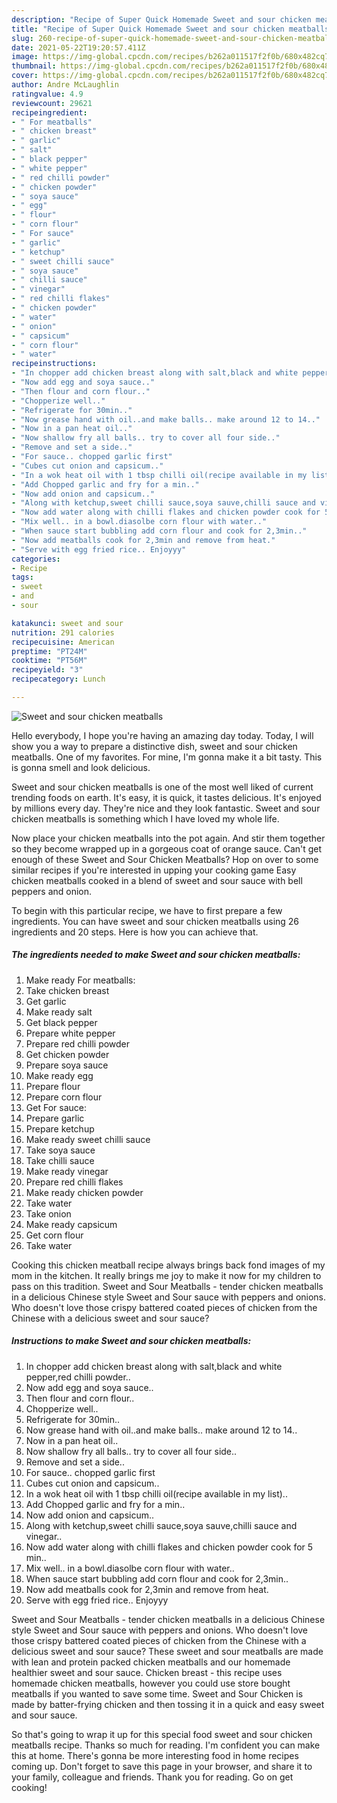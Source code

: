 ```yaml
---
description: "Recipe of Super Quick Homemade Sweet and sour chicken meatballs"
title: "Recipe of Super Quick Homemade Sweet and sour chicken meatballs"
slug: 260-recipe-of-super-quick-homemade-sweet-and-sour-chicken-meatballs
date: 2021-05-22T19:20:57.411Z
image: https://img-global.cpcdn.com/recipes/b262a011517f2f0b/680x482cq70/sweet-and-sour-chicken-meatballs-recipe-main-photo.jpg
thumbnail: https://img-global.cpcdn.com/recipes/b262a011517f2f0b/680x482cq70/sweet-and-sour-chicken-meatballs-recipe-main-photo.jpg
cover: https://img-global.cpcdn.com/recipes/b262a011517f2f0b/680x482cq70/sweet-and-sour-chicken-meatballs-recipe-main-photo.jpg
author: Andre McLaughlin
ratingvalue: 4.9
reviewcount: 29621
recipeingredient:
- " For meatballs"
- " chicken breast"
- " garlic"
- " salt"
- " black pepper"
- " white pepper"
- " red chilli powder"
- " chicken powder"
- " soya sauce"
- " egg"
- " flour"
- " corn flour"
- " For sauce"
- " garlic"
- " ketchup"
- " sweet chilli sauce"
- " soya sauce"
- " chilli sauce"
- " vinegar"
- " red chilli flakes"
- " chicken powder"
- " water"
- " onion"
- " capsicum"
- " corn flour"
- " water"
recipeinstructions:
- "In chopper add chicken breast along with salt,black and white pepper,red chilli powder.."
- "Now add egg and soya sauce.."
- "Then flour and corn flour.."
- "Chopperize well.."
- "Refrigerate for 30min.."
- "Now grease hand with oil..and make balls.. make around 12 to 14.."
- "Now in a pan heat oil.."
- "Now shallow fry all balls.. try to cover all four side.."
- "Remove and set a side.."
- "For sauce.. chopped garlic first"
- "Cubes cut onion and capsicum.."
- "In a wok heat oil with 1 tbsp chilli oil(recipe available in my list).."
- "Add Chopped garlic and fry for a min.."
- "Now add onion and capsicum.."
- "Along with ketchup,sweet chilli sauce,soya sauve,chilli sauce and vinegar.."
- "Now add water along with chilli flakes and chicken powder cook for 5 min.."
- "Mix well.. in a bowl.diasolbe corn flour with water.."
- "When sauce start bubbling add corn flour and cook for 2,3min.."
- "Now add meatballs cook for 2,3min and remove from heat."
- "Serve with egg fried rice.. Enjoyyy"
categories:
- Recipe
tags:
- sweet
- and
- sour

katakunci: sweet and sour 
nutrition: 291 calories
recipecuisine: American
preptime: "PT24M"
cooktime: "PT56M"
recipeyield: "3"
recipecategory: Lunch

---
```



![Sweet and sour chicken meatballs](https://img-global.cpcdn.com/recipes/b262a011517f2f0b/680x482cq70/sweet-and-sour-chicken-meatballs-recipe-main-photo.jpg)

Hello everybody, I hope you're having an amazing day today. Today, I will show you a way to prepare a distinctive dish, sweet and sour chicken meatballs. One of my favorites. For mine, I'm gonna make it a bit tasty. This is gonna smell and look delicious.

Sweet and sour chicken meatballs is one of the most well liked of current trending foods on earth. It's easy, it is quick, it tastes delicious. It's enjoyed by millions every day. They're nice and they look fantastic. Sweet and sour chicken meatballs is something which I have loved my whole life.

Now place your chicken meatballs into the pot again. And stir them together so they become wrapped up in a gorgeous coat of orange sauce. Can&#39;t get enough of these Sweet and Sour Chicken Meatballs? Hop on over to some similar recipes if you&#39;re interested in upping your cooking game Easy chicken meatballs cooked in a blend of sweet and sour sauce with bell peppers and onion.


To begin with this particular recipe, we have to first prepare a few ingredients. You can have sweet and sour chicken meatballs using 26 ingredients and 20 steps. Here is how you can achieve that.

<!--inarticleads1-->

##### The ingredients needed to make Sweet and sour chicken meatballs:

1. Make ready  For meatballs:
1. Take  chicken breast
1. Get  garlic
1. Make ready  salt
1. Get  black pepper
1. Prepare  white pepper
1. Prepare  red chilli powder
1. Get  chicken powder
1. Prepare  soya sauce
1. Make ready  egg
1. Prepare  flour
1. Prepare  corn flour
1. Get  For sauce:
1. Prepare  garlic
1. Prepare  ketchup
1. Make ready  sweet chilli sauce
1. Take  soya sauce
1. Take  chilli sauce
1. Make ready  vinegar
1. Prepare  red chilli flakes
1. Make ready  chicken powder
1. Take  water
1. Take  onion
1. Make ready  capsicum
1. Get  corn flour
1. Take  water


Cooking this chicken meatball recipe always brings back fond images of my mom in the kitchen. It really brings me joy to make it now for my children to pass on this tradition. Sweet and Sour Meatballs - tender chicken meatballs in a delicious Chinese style Sweet and Sour sauce with peppers and onions. Who doesn&#39;t love those crispy battered coated pieces of chicken from the Chinese with a delicious sweet and sour sauce? 

<!--inarticleads2-->

##### Instructions to make Sweet and sour chicken meatballs:

1. In chopper add chicken breast along with salt,black and white pepper,red chilli powder..
1. Now add egg and soya sauce..
1. Then flour and corn flour..
1. Chopperize well..
1. Refrigerate for 30min..
1. Now grease hand with oil..and make balls.. make around 12 to 14..
1. Now in a pan heat oil..
1. Now shallow fry all balls.. try to cover all four side..
1. Remove and set a side..
1. For sauce.. chopped garlic first
1. Cubes cut onion and capsicum..
1. In a wok heat oil with 1 tbsp chilli oil(recipe available in my list)..
1. Add Chopped garlic and fry for a min..
1. Now add onion and capsicum..
1. Along with ketchup,sweet chilli sauce,soya sauve,chilli sauce and vinegar..
1. Now add water along with chilli flakes and chicken powder cook for 5 min..
1. Mix well.. in a bowl.diasolbe corn flour with water..
1. When sauce start bubbling add corn flour and cook for 2,3min..
1. Now add meatballs cook for 2,3min and remove from heat.
1. Serve with egg fried rice.. Enjoyyy


Sweet and Sour Meatballs - tender chicken meatballs in a delicious Chinese style Sweet and Sour sauce with peppers and onions. Who doesn&#39;t love those crispy battered coated pieces of chicken from the Chinese with a delicious sweet and sour sauce? These sweet and sour meatballs are made with lean and protein packed chicken meatballs and our homemade healthier sweet and sour sauce. Chicken breast - this recipe uses homemade chicken meatballs, however you could use store bought meatballs if you wanted to save some time. Sweet and Sour Chicken is made by batter-frying chicken and then tossing it in a quick and easy sweet and sour sauce. 

So that's going to wrap it up for this special food sweet and sour chicken meatballs recipe. Thanks so much for reading. I'm confident you can make this at home. There's gonna be more interesting food in home recipes coming up. Don't forget to save this page in your browser, and share it to your family, colleague and friends. Thank you for reading. Go on get cooking!
